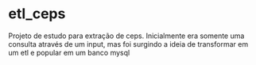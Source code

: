 # etl_ceps
Projeto de estudo para extração de ceps. Inicialmente era somente uma consulta através de um input, mas foi surgindo a ideia de transformar em um etl e popular em um banco mysql
